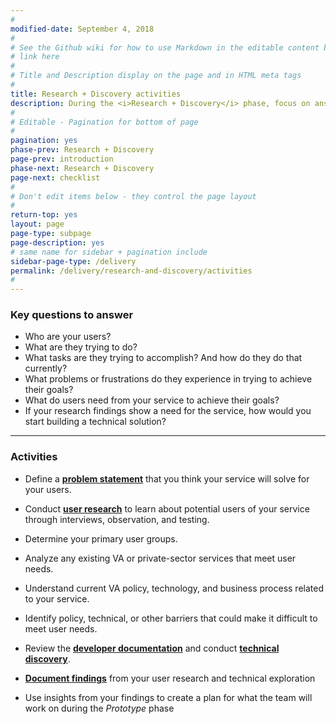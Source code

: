 ```yaml
---
#
modified-date: September 4, 2018
#
# See the Github wiki for how to use Markdown in the editable content below:
# link here
#
# Title and Description display on the page and in HTML meta tags
#
title: Research + Discovery activities
description: During the <i>Research + Discovery</i> phase, focus on answering key questions about the users of the service you plan to build.
#
# Editable - Pagination for bottom of page
#
pagination: yes
phase-prev: Research + Discovery
page-prev: introduction
phase-next: Research + Discovery
page-next: checklist
#
# Don't edit items below - they control the page layout
#
return-top: yes
layout: page
page-type: subpage
page-description: yes
# same name for sidebar + pagination include
sidebar-page-type: /delivery
permalink: /delivery/research-and-discovery/activities
#
---
```


### Key questions to answer

* Who are your users?
* What are they trying to do?
* What tasks are they trying to accomplish? And how do they do that currently?
* What problems or frustrations do they experience in trying to achieve their goals?
* What do users need from your service to achieve their goals?
* If your research findings show a need for the service, how would you start building a technical solution?

<hr>

### Activities

* Define a **[problem statement]({{site.baseurl}}/resources/more/problem-statement)** that you think your service will solve for your users.

* Conduct **[user research]({{site.baseurl}}/resources/user-research)** to learn about potential users of your service through interviews, observation, and testing.

* Determine your primary user groups.

* Analyze any existing VA or private-sector services that meet user needs.

* Understand current VA policy, technology, and business process related to your service.

* Identify policy, technical, or other barriers that could make it difficult to meet user needs.

* Review the <a title="Go to developer documentation" href="https://department-of-veterans-affairs.github.io/va-digital-services-platform-docs/docs/vets-developer-docs/getting-started" target="_blank">**developer documentation**</a> and conduct **[technical discovery]({{site.baseurl}}/resources/more/technical-discovery)**.

* **[Document findings]({{site.baseurl}}/resources/more/research-readout)** from your user research and technical exploration

* Use insights from your findings to create a plan for what the team will work on during the *Prototype* phase
<br/>
